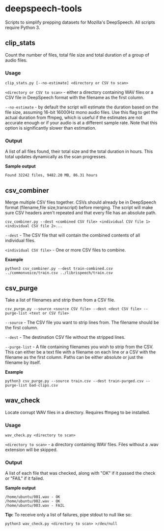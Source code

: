# deepspeech-tools

Scripts to simplify prepping datasets for Mozilla's DeepSpeech. All scripts require Python 3.

## clip_stats

Count the number of files, total file size and total duration of a group of audio files.

### Usage

~~~~
clip_stats.py [--no-estimate] <directory or CSV to scan>
~~~~

`<directory or CSV to scan>` - either a directory containing WAV files or a CSV file in DeepSpeech format with the filename as the first column.

`--no-estimate` - by default the script will estimate the duration based on the file size, assuming 16-bit 16000Hz mono audio files. Use this flag to get the actual duration from ffmpeg, which is useful if the estimates are not accurate enough or if your audio is at a different sample rate. Note that this option is significantly slower than estimation.

### Output

A list of all files found, their total size and the total duration in hours. This total updates dynamically as the scan progresses.

**Sample output**

~~~~
Found 32242 files, 9482.20 MB, 86.31 hours 
~~~~

## csv_combiner

Merge multiple CSV files together. CSVs should already be in DeepSpeech format (filename,file size,transcript) before merging. The script will make sure CSV headers aren't repeated and that every file has an absolute path.

~~~~
csv_combiner.py --dest <combined CSV file> <individual CSV file 1> <individual CSV file 2>...
~~~~

`--dest` - The CSV file that will contain the combined contents of all individual files.

`<individual CSV file>` - One or more CSV files to combine.

**Example**

~~~~ 
python3 csv_combiner.py --dest train-combined.csv ../commonvoice/train.csv ../librispeech/train.csv
~~~~

## csv_purge

Take a list of filenames and strip them from a CSV file.

~~~~
csv_purge.py --source <source CSV file> --dest <dest CSV file> --purge-list <text or CSV file>
~~~~

`--source` - The CSV file you want to strip lines from. The filename should be the first column.

`--dest` - The destination CSV file without the stripped lines.

`--purge-list` - A file containing filenames you wish to strip from the CSV. This can either be a text file with a filename on each line or a CSV with the filename as the first column. Paths can be either absolute or just the filename by itself.

**Example**

~~~~ 
python3 csv_purge.py --source train.csv --dest train-purged.csv --purge-list bad-clips.csv
~~~~

## wav_check

Locate corrupt WAV files in a directory. Requires ffmpeg to be installed.

### Usage

~~~~
wav_check.py <directory to scan>
~~~~

`<directory to scan>` - a directory containing WAV files. Files without a .wav extension will be skipped.

### Output

A list of each file that was checked, along with "OK" if it passed the check or "FAIL" if it failed.

**Sample output**

~~~~
/home/ubuntu/001.wav - OK
/home/ubuntu/002.wav - OK
/home/ubuntu/003.wav - FAIL
~~~~

**Tip:** To receive only a list of failures, pipe stdout to null like so:
~~~~
python3 wav_check.py <directory to scan> >/dev/null
~~~~
